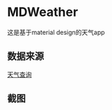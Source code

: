 # MDWeather
这是基于material design的天气app
## 数据来源
[天气查询](http://apistore.baidu.com/apiworks/servicedetail/112.html "百度的api store")  
## 截图
